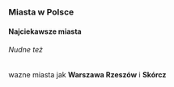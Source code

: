 ### Miasta w Polsce
#### Najciekawsze miasta
###### Nudne też
wazne miasta jak **Warszawa Rzeszów** i **Skórcz**
